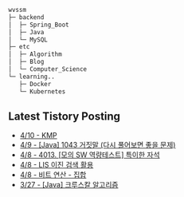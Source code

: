 
```bash
wvssm
├─ backend
│  ├─ Spring_Boot     
│  ├─ Java
│  └─ MySQL  
├─ etc         
│  ├─ Algorithm  
│  ├─ Blog
│  └─ Computer_Science   
└─ learning..       
   ├─ Docker
   └─ Kubernetes           

```  

## Latest Tistory Posting<div class=blog-post text-align='left'>
 - [4/10 - KMP](https://wvssm.tistory.com/entry/KMP)
 - [4/9 - [Java] 1043 거짓말 (다시 풀어보면 좋을 문제)](https://wvssm.tistory.com/entry/Java-1043-%EA%B1%B0%EC%A7%93%EB%A7%90-%EB%8B%A4%EC%8B%9C-%ED%92%80%EC%96%B4%EB%B3%B4%EB%A9%B4-%EC%A2%8B%EC%9D%84-%EB%AC%B8%EC%A0%9C)
 - [4/8 - 4013. [모의 SW 역량테스트] 특이한 자석](https://wvssm.tistory.com/entry/4013-%EB%AA%A8%EC%9D%98-SW-%EC%97%AD%EB%9F%89%ED%85%8C%EC%8A%A4%ED%8A%B8-%ED%8A%B9%EC%9D%B4%ED%95%9C-%EC%9E%90%EC%84%9D)
 - [4/8 - LIS 이진 검색 활용](https://wvssm.tistory.com/entry/LIS-%EC%9D%B4%EC%A7%84-%EA%B2%80%EC%83%89-%ED%99%9C%EC%9A%A9)
 - [4/8 - 비트 연산 - 집합](https://wvssm.tistory.com/entry/%EB%B9%84%ED%8A%B8-%EC%97%B0%EC%82%B0-%EC%A7%91%ED%95%A9)
 - [3/27 - [Java] 크루스칼 알고리즘](https://wvssm.tistory.com/entry/Java-Kruskal-Algorithm)

</div>
</div>
